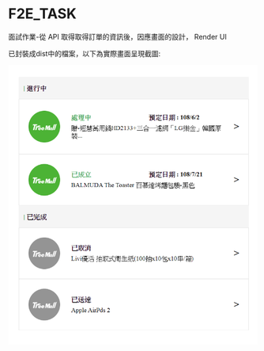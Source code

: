 # F2E_TASK
面試作業-從 API 取得取得訂單的資訊後，因應畫面的設計， Render UI

已封裝成dist中的檔案，以下為實際畫面呈現截圖:

![Preview](Preview.png)
